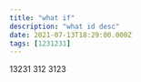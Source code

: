 ```yaml
---
title: "what if"
description: "what id desc"
date: 2021-07-13T18:29:00.000Z
tags: [1231231]
---
```

13231 312 3123 


